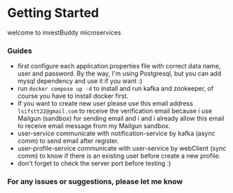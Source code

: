 # Getting Started

welcome to investBuddy microservices

### Guides

- first configure each application.properties file with correct data name, user and password.
By the way, I'm using Postgresql, but you can add mysql dependency and use it if you want :)
- run `docker compose up -d` to install and run kafka and zookeeper, of course you have to install docker first.
- If you want to create new user please use this email address `lsifstt22@gmail.com` to receive the verification email because i use Mailgun (sandbox) for sending email and i and i already allow this email to receive email message from my Mailgun sandbox.
- user-service communicate with notification-service by kafka (async comm) to send email after register.
- user-profile-service communicate with user-service by webClient (sync comm) to know if there is an existing user before create a new profile.
- don't forget to check the server port before testing :)

### For any issues or suggestions, please let me know